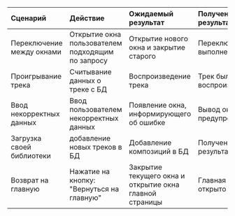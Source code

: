 |Сценарий|Действие|Ожидаемый результат|Полученый результат|Прохождение теста|
|:---|:---|:---|:---|:---|
|Переключение между окнами|Открытие окна пользователем подходящим по запросу|Открытие нового окна и закрытие старого|Переключение выполнено|+ |
|Проигрывание трека|Считывание данных о треке с БД|Воспроизведение  трека|Трек был воспроизведен| +|
|Ввод некорректных данных|Ввод пользователем некорректных данных|Появление окна, информирующего об ошибке |Вывод окна с предупреждением |  +|
|Загрузка своей библиотеки|добавление новых треков в БД|Добавление композиций в БД|Получен верный результат| +  |
|Возврат на главную|Нажатие на кнопку: "Вернуться на главную"|Закрытие текущего окна и открытие окна главной страницы|Главная страница открыто успешно| +|
